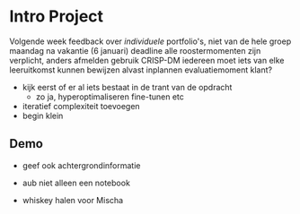 # Intro Project
Volgende week feedback over _individuele_ portfolio's, niet van de hele groep
maandag na vakantie (6 januari) deadline
alle roostermomenten zijn verplicht, anders afmelden
gebruik CRISP-DM
iedereen moet iets van elke leeruitkomst kunnen bewijzen
alvast inplannen evaluatiemoment klant?


- kijk eerst of er al iets bestaat in de trant van de opdracht
  - zo ja, hyperoptimaliseren fine-tunen etc
- iteratief complexiteit toevoegen
- begin klein


## Demo
- geef ook achtergrondinformatie
- aub niet alleen een notebook

- whiskey halen voor Mischa
